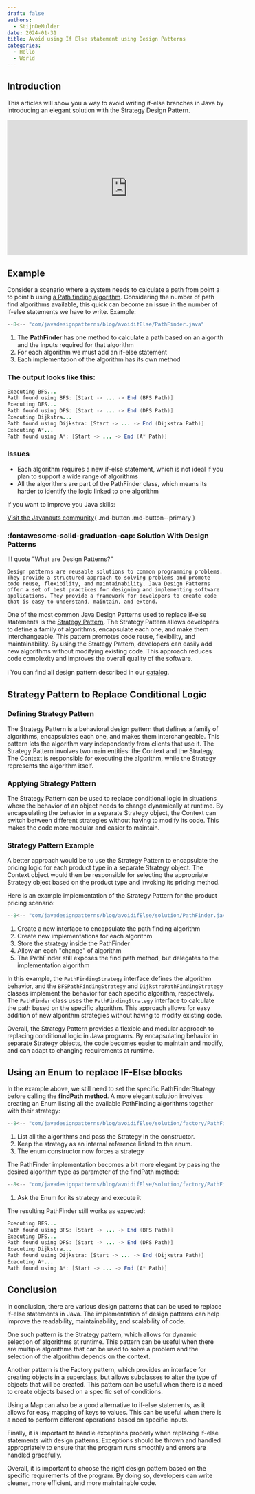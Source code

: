 ```yaml
---
draft: false 
authors: 
  - StijnDeMulder
date: 2024-01-31 
title: Avoid using If Else statement using Design Patterns
categories:
  - Hello
  - World
---
```

## Introduction
This articles will show you a way to avoid writing if-else branches in Java by introducing an elegant solution with the Strategy Design Pattern.

<!-- more -->

<div class="video-wrapper">
  <iframe width="560" height="315" src="https://www.youtube.com/embed/wlBvGOZ570o?si=hKba1wBGYs-slIdc" title="YouTube video player" frameborder="0" allow="accelerometer; autoplay; clipboard-write; encrypted-media; gyroscope; picture-in-picture; web-share" referrerpolicy="strict-origin-when-cross-origin" allowfullscreen></iframe>
</div>

## Example
Consider a scenario where a system needs to calculate a path from point a to point b using [a Path finding algorithm](https://en.wikipedia.org/wiki/Pathfinding#:~:text=Pathfinding%20or%20pathing%20is%20the,shortest%20route%20between%20two%20points.). Considering
the number of path find algorithms available, this quick can become an issue in the number of if-else statements we have to write. Example:

``` java
--8<-- "com/javadesignpatterns/blog/avoidifElse/PathFinder.java"
```

1. The **PathFinder** has one method to calculate a path based on an algorith and the inputs required for that algorithm
2. For each algorithm we must add an if-else statement
3. Each implementation of the algorithm has its own method

### The output looks like this:

```java
Executing BFS...
Path found using BFS: [Start -> ... -> End (BFS Path)]
Executing DFS...
Path found using DFS: [Start -> ... -> End (DFS Path)]
Executing Dijkstra...
Path found using Dijkstra: [Start -> ... -> End (Dijkstra Path)]
Executing A*...
Path found using A*: [Start -> ... -> End (A* Path)]
```

### Issues

- Each algorithm requires a new if-else statement, which is not ideal if you plan to support a wide range of algorithms
- All the algorithms are part of the PathFinder class, which means its harder to identify the logic linked to one algorithm

If you want to improve you Java skills:

[Visit the Javanauts community](https://javanauts.dev){ .md-button .md-button--primary }

### :fontawesome-solid-graduation-cap: Solution With Design Patterns
!!! quote "What are Design Patterns?"

    Design patterns are reusable solutions to common programming problems. They provide a structured approach to solving problems and promote code reuse, flexibility, and maintainability. Java Design Patterns offer a set of best practices for designing and implementing software applications. They provide a framework for developers to create code that is easy to understand, maintain, and extend.


One of the most common Java Design Patterns used to replace if-else statements is the [Strategy Pattern](../../catalog/behavioral-patterns/strategy-pattern.md). The Strategy Pattern allows developers to define a family of algorithms, encapsulate each one, and make them interchangeable. This pattern promotes code reuse, flexibility, and maintainability. By using the Strategy Pattern, developers can easily add new algorithms without modifying existing code. This approach reduces code complexity and improves the overall quality of the software.

ℹ️ You can find all design pattern described in our [catalog](https://javadesignpatterns.com/catalog/).


Strategy Pattern to Replace Conditional Logic
---------------------------------------------

### Defining Strategy Pattern

The Strategy Pattern is a behavioral design pattern that defines a family of algorithms, encapsulates each one, and makes them interchangeable. This pattern lets the algorithm vary independently from clients that use it. The Strategy Pattern involves two main entities: the Context and the Strategy. The Context is responsible for executing the algorithm, while the Strategy represents the algorithm itself.

### Applying Strategy Pattern

The Strategy Pattern can be used to replace conditional logic in situations where the behavior of an object needs to change dynamically at runtime. By encapsulating the behavior in a separate Strategy object, the Context can switch between different strategies without having to modify its code. This makes the code more modular and easier to maintain.

### Strategy Pattern Example

A better approach would be to use the Strategy Pattern to encapsulate the pricing logic for each product type in a separate Strategy object. The Context object would then be responsible for selecting the appropriate Strategy object based on the product type and invoking its pricing method.

Here is an example implementation of the Strategy Pattern for the product pricing scenario:

``` java
--8<-- "com/javadesignpatterns/blog/avoidifElse/solution/PathFinder.java"
```

1. Create a new interface to encapsulate the path finding algorithm
2. Create new implementations for each algorithm
3. Store the strategy inside the PathFinder
4. Allow an each "change" of algorithm
5. The PathFinder still exposes the find path method, but delegates to the implementation algorithm
   


In this example, the `PathFindingStrategy` interface defines the algorithm behavior, and the `BFSPathFindingStrategy` and `DijkstraPathFindingStrategy` classes implement the behavior for each specific algorithm, respectively. The `PathFinder` class uses the `PathFindingStrategy` interface to calculate the path based on the specific algorithm. This approach allows for easy addition of new algorithm strategies without having to modify existing code.

Overall, the Strategy Pattern provides a flexible and modular approach to replacing conditional logic in Java programs. By encapsulating behavior in separate Strategy objects, the code becomes easier to maintain and modify, and can adapt to changing requirements at runtime.

Using an Enum to replace IF-Else blocks
-----------------------------------
In the example above, we still need to set the specific PathFinderStrategy before calling the **findPath method**. A more elegant solution involves creating an Enum listing all the available PathFinding algorithms together with their strategy:

``` java
--8<-- "com/javadesignpatterns/blog/avoidifElse/solution/factory/PathFindingStrategyType.java"
```

1. List all the algorithms and pass the Strategy in the constructor.
2. Keep the strategy as an internal reference linked to the enum.
3. The enum constructor now forces a strategy

The PathFinder implementation becomes a bit more elegant by passing the desired algorithm type as parameter of the findPath method:

``` java
--8<-- "com/javadesignpatterns/blog/avoidifElse/solution/factory/PathFinder.java"
```

1. Ask the Enum for its strategy and execute it

The resulting PathFinder still works as expected:

```java
Executing BFS...
Path found using BFS: [Start -> ... -> End (BFS Path)]
Executing DFS...
Path found using DFS: [Start -> ... -> End (DFS Path)]
Executing Dijkstra...
Path found using Dijkstra: [Start -> ... -> End (Dijkstra Path)]
Executing A*...
Path found using A*: [Start -> ... -> End (A* Path)]
```

Conclusion
----------

In conclusion, there are various design patterns that can be used to replace if-else statements in Java. The implementation of design patterns can help improve the readability, maintainability, and scalability of code.

One such pattern is the Strategy pattern, which allows for dynamic selection of algorithms at runtime. This pattern can be useful when there are multiple algorithms that can be used to solve a problem and the selection of the algorithm depends on the context.

Another pattern is the Factory pattern, which provides an interface for creating objects in a superclass, but allows subclasses to alter the type of objects that will be created. This pattern can be useful when there is a need to create objects based on a specific set of conditions.

Using a Map can also be a good alternative to if-else statements, as it allows for easy mapping of keys to values. This can be useful when there is a need to perform different operations based on specific inputs.

Finally, it is important to handle exceptions properly when replacing if-else statements with design patterns. Exceptions should be thrown and handled appropriately to ensure that the program runs smoothly and errors are handled gracefully.

Overall, it is important to choose the right design pattern based on the specific requirements of the program. By doing so, developers can write cleaner, more efficient, and more maintainable code.
